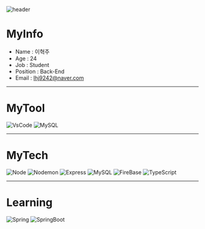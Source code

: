 ![header](https://capsule-render.vercel.app/api?type=wave&color=auto&height=300&section=header&text=Welcome&fontSize=90)

# MyInfo
  
* Name : 이혁주
* Age : 24  
* Job : Student  
* Position : Back-End  
* Email : lhj9242@naver.com
  
  
***
# MyTool
![VsCode](https://img.shields.io/badge/Visual_Studio_Code-007ACC?style=flat-square&logo=VisualStudioCode&logoColor=white)
![MySQL](https://img.shields.io/badge/MySQL_WorkBench-4479A1?style=flat-square&logo=MySQL&logoColor=white)
***
# MyTech
![Node](https://img.shields.io/badge/Node.JS-339933?style=flat-square&logo=Node.JS&logoColor=white)
![Nodemon](https://img.shields.io/badge/Nodemon-76D04B?style=flat-square&logo=Nodemon&logoColor=white)
![Express](https://img.shields.io/badge/Express-000000?style=flat-square&logo=Express&logoColor=white)
![MySQL](https://img.shields.io/badge/MySQL-4479A1?style=flat-square&logo=MySQL&logoColor=white)
![FireBase](https://img.shields.io/badge/Firebase-FFCA28?style=flat-square&logo=Firebase&logoColor=white)
![TypeScript](https://img.shields.io/badge/TypeScript-3178C6?style=flat-square&logo=TypeScript&logoColor=white)
***
# Learning
![Spring](https://img.shields.io/badge/Spring-6DB33F?style=flat-square&logo=Spring&logoColor=white)
![SpringBoot](https://img.shields.io/badge/SpringBoot-6DB33F?style=flat-square&logo=SpringBoot&logoColor=white)
